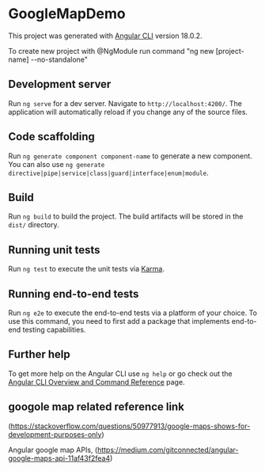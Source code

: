 # GoogleMapDemo

This project was generated with [Angular CLI](https://github.com/angular/angular-cli) version 18.0.2.

To create new project with @NgModule run command "ng new [project-name] --no-standalone"

## Development server

Run `ng serve` for a dev server. Navigate to `http://localhost:4200/`. The application will automatically reload if you change any of the source files.

## Code scaffolding

Run `ng generate component component-name` to generate a new component. You can also use `ng generate directive|pipe|service|class|guard|interface|enum|module`.

## Build

Run `ng build` to build the project. The build artifacts will be stored in the `dist/` directory.

## Running unit tests

Run `ng test` to execute the unit tests via [Karma](https://karma-runner.github.io).

## Running end-to-end tests

Run `ng e2e` to execute the end-to-end tests via a platform of your choice. To use this command, you need to first add a package that implements end-to-end testing capabilities.

## Further help

To get more help on the Angular CLI use `ng help` or go check out the [Angular CLI Overview and Command Reference](https://angular.dev/tools/cli) page.

## googole map related reference link

(https://stackoverflow.com/questions/50977913/google-maps-shows-for-development-purposes-only)

Angular google map APIs, (https://medium.com/gitconnected/angular-google-maps-api-11af43f2fea4)


